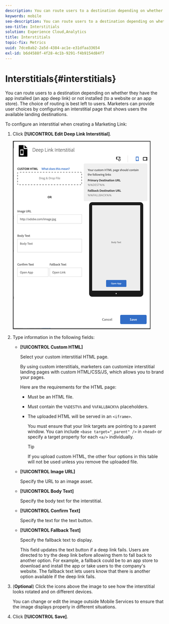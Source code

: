 ```yaml
---
description: You can route users to a destination depending on whether they have the app installed (an app deep link) or not installed (to a website or an app store).
keywords: mobile
seo-description: You can route users to a destination depending on whether they have the app installed (an app deep link) or not installed (to a website or an app store).
seo-title: Interstitials
solution: Experience Cloud,Analytics
title: Interstitials
topic-fix: Metrics
uuid: 7dce8ab2-2a5d-4384-ac1e-e31dfaa33654
exl-id: b6d4588f-4f28-4c1b-9291-f4b9154d84f7
---
```

# Interstitials{#interstitials}

You can route users to a destination depending on whether they have the app installed (an app deep link) or not installed (to a website or an app store). The choice of routing is best left to users. Marketers can provide user choices by configuring an interstitial page that shows users the available landing destinations.

To configure an interstitial when creating a Marketing Link:

1. Click **[!UICONTROL Edit Deep Link Interstitial]**.

   ![Deep link interstitial](assets/interstitial2.png)

1. Type information in the following fields:

   * **[!UICONTROL Custom HTML]**

      Select your custom interstitial HTML page. 
  
      By using custom interstitials, marketers can customize interstitial landing pages with custom HTML/CSS/JS, which allows you to brand your pages. 

      Here are the requirements for the HTML page: 

      * Must be an HTML file.  
      * Must contain the `%%DEST%%` and `%%FALLBACK%%` placeholders.
      * The uploaded HTML will be served in an `<iframe>`. 

        You must ensure that your link targets are pointing to a parent window. You can include `<base target="_parent" />` in `<head>` or specify a target property for each `<a/>` individually.  

        >[!TIP]
        >
        >If you upload custom HTML, the other four options in this table will not be used unless you remove the uploaded file.

   * **[!UICONTROL Image URL]**

      Specify the URL to an image asset.

   * **[!UICONTROL Body Text]**

     Specify the body text for the interstitial.

   * **[!UICONTROL Confirm Text]**

      Specify the text for the text button.

   * **[!UICONTROL  Fallback Text]**

      Specify the fallback text to display.

      This field updates the text button if a deep link fails. Users are directed to try the deep link before allowing them to fall back to another option. For example, a fallback could be to an app store to download and install the app or take users to the company's website. The fallback text lets users know that there is another option available if the deep link fails.

1. (**Optional**) Click the icons above the image to see how the interstitial looks rotated and on different devices.

   You can change or edit the image outside Mobile Services to ensure that the image displays properly in different situations.
1. Click **[!UICONTROL Save]**.

